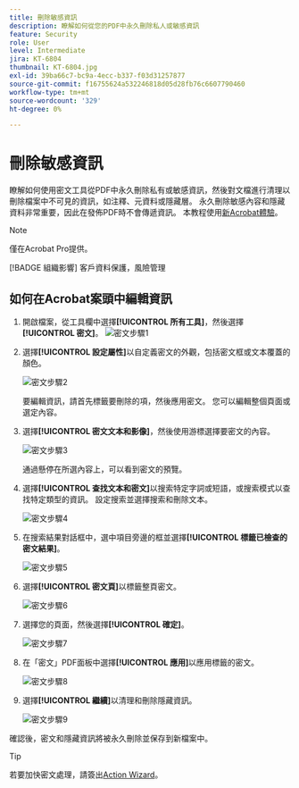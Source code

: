 ```yaml
---
title: 刪除敏感資訊
description: 瞭解如何從您的PDF中永久刪除私人或敏感資訊
feature: Security
role: User
level: Intermediate
jira: KT-6804
thumbnail: KT-6804.jpg
exl-id: 39ba66c7-bc9a-4ecc-b337-f03d31257877
source-git-commit: f16755624a532246818d05d28fb76c6607790460
workflow-type: tm+mt
source-wordcount: '329'
ht-degree: 0%

---
```


# 刪除敏感資訊

瞭解如何使用密文工具從PDF中永久刪除私有或敏感資訊，然後對文檔進行清理以刪除檔案中不可見的資訊，如注釋、元資料或隱藏層。 永久刪除敏感內容和隱藏資料非常重要，因此在發佈PDF時不會傳遞資訊。 本教程使用[新Acrobat體驗](../getting-started/new-workspace.md)。

>[!NOTE]
>
>僅在Acrobat Pro提供。

[!BADGE 組織影響]
客戶資料保護，風險管理

## 如何在Acrobat案頭中編輯資訊

1. 開啟檔案，從工具欄中選擇&#x200B;**[!UICONTROL 所有工具]**，然後選擇&#x200B;**[!UICONTROL 密文]**。
   ![密文步驟1](../assets/Redact_1.png)

1. 選擇&#x200B;**[!UICONTROL 設定屬性]**&#x200B;以自定義密文的外觀，包括密文框或文本覆蓋的顏色。

   ![密文步驟2](../assets/Redact_2.png)

   要編輯資訊，請首先標籤要刪除的項，然後應用密文。 您可以編輯整個頁面或選定內容。

1. 選擇&#x200B;**[!UICONTROL 密文文本和影像]**，然後使用游標選擇要密文的內容。

   ![密文步驟3](../assets/Redact_3.png)

   通過懸停在所選內容上，可以看到密文的預覽。

1. 選擇&#x200B;**[!UICONTROL 查找文本和密文]**&#x200B;以搜索特定字詞或短語，或搜索模式以查找特定類型的資訊。 設定搜索並選擇搜索和刪除文本。

   ![密文步驟4](../assets/Redact_4.png)

1. 在搜索結果對話框中，選中項目旁邊的框並選擇&#x200B;**[!UICONTROL 標籤已檢查的密文結果]**。

   ![密文步驟5](../assets/Redact_5.png)

1. 選擇&#x200B;**[!UICONTROL 密文頁]**&#x200B;以標籤整頁密文。

   ![密文步驟6](../assets/Redact_6.png)

1. 選擇您的頁面，然後選擇&#x200B;**[!UICONTROL 確定]**。

   ![密文步驟7](../assets/Redact_7.png)

1. 在「密文」PDF面板中選擇&#x200B;**[!UICONTROL 應用]**&#x200B;以應用標籤的密文。

   ![密文步驟8](../assets/Redact_8.png)

1. 選擇&#x200B;**[!UICONTROL 繼續]**&#x200B;以清理和刪除隱藏資訊。

   ![密文步驟9](../assets/Redact_9.png)

確認後，密文和隱藏資訊將被永久刪除並保存到新檔案中。

>[!TIP]
>
>若要加快密文處理，請簽出[Action Wizard](../advanced-tasks/action.md)。
